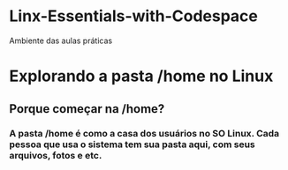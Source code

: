 # Linx-Essentials-with-Codespace
Ambiente das aulas práticas

# Explorando a pasta /home no Linux

## Porque começar na /home?

### A pasta /home é como a casa dos usuários no SO Linux. Cada pessoa que usa o sistema tem sua pasta aqui, com seus arquivos, fotos e etc.
